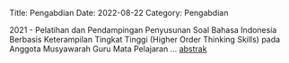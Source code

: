 Title: Pengabdian
Date: 2022-08-22
Category: Pengabdian


2021 - Pelatihan dan Pendampingan Penyusunan Soal Bahasa Indonesia Berbasis Keterampilan Tingkat Tinggi (Higher Order Thinking Skills) pada Anggota Musyawarah Guru Mata Pelajaran … [abstrak](https://scholar.google.com/citations?view_op=view_citation&hl=en&user=cOyX2XYAAAAJ&sortby=pubdate&citation_for_view=cOyX2XYAAAAJ:UebtZRa9Y70C)